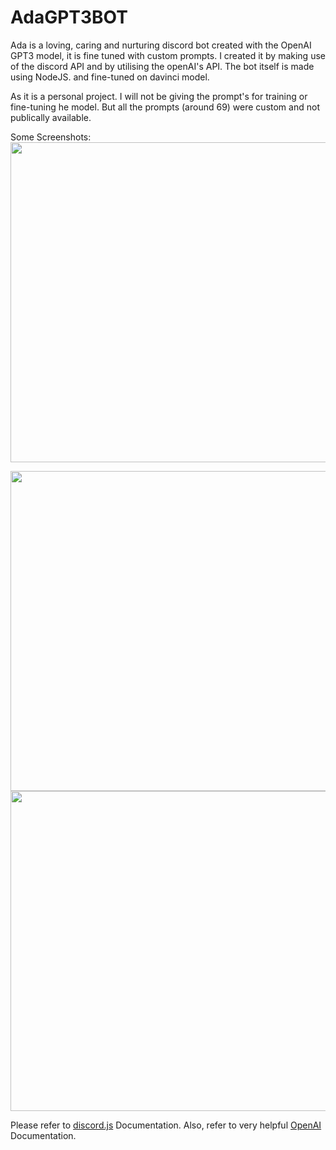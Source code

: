 # AdaGPT3BOT
Ada is a loving, caring and nurturing discord bot created with the OpenAI GPT3 model, it is fine tuned with custom prompts. I created it by making use of the discord API and by utilising the openAI's API.
The bot itself is made using NodeJS. and fine-tuned on davinci model.

As it is a personal project. I will not be giving the prompt's for training or fine-tuning he model. But all the prompts (around 69) were custom and not publically available. 

Some Screenshots:
<br>
<img src="https://user-images.githubusercontent.com/43596461/206318900-35a034b6-3a9e-42df-8d73-8771a9c6b3fb.png" width="512">

<img src="https://user-images.githubusercontent.com/43596461/206319307-95c9a5c9-fb3d-434c-8fe8-3f0e84c388b4.png" width="512">

<img src="https://user-images.githubusercontent.com/43596461/206319865-c4c3fb6d-7474-419b-b4c2-26db466beb9e.png" width="512">

Please refer to [discord.js](https://discord.js.org/#/docs/discord.js/main/general/welcome) Documentation.
Also, refer to very helpful [OpenAI](https://beta.openai.com/docs/introduction) Documentation.
